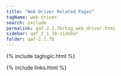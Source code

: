 ```yaml
---
title: "Web Driver Related Pages"
tagName: web driver
search: exclude
permalink: qaf-2.1.7b/tag_web_driver.html
sidebar: qaf_2_1_7b-sidebar
folder: qaf-2.1.7b
---
```

{% include taglogic.html %}

{% include links.html %}
